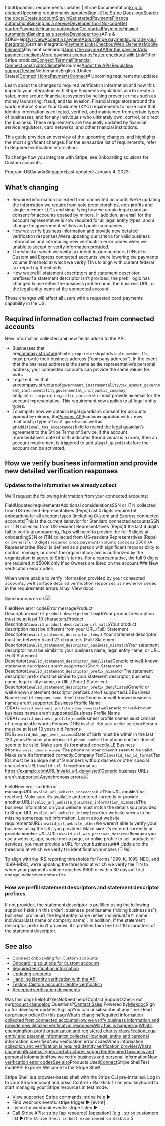 htmlUpcoming requirements updates | Stripe Documentation[Skip to content](#main-content)Upcoming requirements updates[Sign in](https://dashboard.stripe.com/login?redirect=https%3A%2F%2Fdocs.stripe.com%2Fconnect%2Fupcoming-requirements-updates)[The Stripe Docs logo](/)[Search the docs/](#)[Create account](https://dashboard.stripe.com/register/connect)[Sign in](https://dashboard.stripe.com/login?redirect=https%3A%2F%2Fdocs.stripe.com%2Fconnect%2Fupcoming-requirements-updates)[Get started](/get-started)[Payments](/payments)[Finance automation](/finance-automation)[Banking as a service](/financial-services)[Developer tools](/development)[No-code](/no-code)[Get started](/get-started)[Payments](/payments)[Finance automation](/finance-automation)[](#)[Get started](/get-started)[Payments](/payments)[Finance automation](/finance-automation)[Banking as a service](/financial-services)[Developer tools](/development)[](#)APIs & SDKsHelp[Overview](/docs/payments)[Accept a payment](#)[About Stripe payments](#)[Upgrade your integration](/docs/payments/upgrades)Start an integration[Payment Links](#)[Checkout](#)[Web Elements](#)[Mobile Elements](#)Payment scenarios[During the payment](#)[After the payment](#)[Add payment methods](#)[More payment scenarios](#)[Faster checkout with Link](#)Other Stripe products[Connect](#)
[Terminal](#)[Financial Connections](#)[Crypto](#)[Climate](#)Resources[About the APIs](#)[Regulation support](#)[Testing](/docs/testing)NetherlandsEnglish (United States)[](#)[](#)[Connect](/connect)·[Home](/docs)[Payments](/docs/payments)[Connect](/docs/connect)# Upcoming requirements updates

Learn about the changes to required verification information and how this impacts your integration with Stripe.Payments regulations aim to create a safer, more secure financial ecosystem by helping prevent crimes such as money laundering, fraud, and tax evasion. Financial regulators around the world enforce Know Your Customer (KYC) requirements to make sure that identity information is collected, verified, and maintained from certain types of businesses, and for any individuals who ultimately own, control, or direct the business. These requirements are frequently updated by financial service regulators, card networks, and other financial institutions.

This guide provides an overview of the upcoming changes, and highlights the most significant changes. For the exhaustive list of requirements, refer to Required verification information.

To change how you integrate with Stripe, see Onboarding solutions for Custom accounts.

Program:USCanadaSingaporeLast updated: January 4, 2023

## What’s changing

- Required information collected from connected accounts:We’re updating the information we require from sole proprietorships, non-profits and single-member LLCs and simplifying how we obtain legal guardian consent for accounts opened by minors. In addition, an email for the account representative is now required for all legal entity types, and a change for government entities and public companies.
- How we verify business information and provide new detailed verification responses:We’re updating our criteria for valid business information and introducing new verification error codes when we unable to accept or verify information provided.
- Threshold at which we verify tax identification numbers (TINs):For Custom and Express connected accounts, we’re lowering the payments volume threshold at which we verify TINs to align with current federal tax reporting thresholds.
- How we prefill statement descriptors and statement descriptor prefixes:If a statement descriptor isn’t provided, the prefill logic has changed to use either the business profile name, the business URL, or the legal entity name of the connected account.

These changes will affect all users with a requested card_payments capability in the US.

## Required information collected from connected accounts

New information collected and new fields added to the API:

- Businesses that are[company.structure](/api/accounts/create#create_account-company-structure)of`sole_proprietorship`and`single_member_llc`, must provide their business address (“company address”). In the event that the business address is the same as the representative’s personal address, your connected accounts can provide the same values for both.
- Legal entities that are[company.structure](/api/accounts/create#create_account-company-structure)of`government_instrumentality`,`tax_exempt_government_instrumentality`,`governmental_unit`,`public_company`, and`public_corporation`,`public_partnership`must provide an email for the account representative. This requirement now applies to all legal entity types.
- To simplify how we obtain a legal guardian’s consent for accounts opened by minors, the[Persons API](/api/persons)has been updated with a new relationship type of`legal_guardian`as well as an`additional_tos_acceptances`field to record the legal guardian’s agreement to the Stripe Terms of Service. If the account representative’s date of birth indicates the individual is a minor, then an account requirement is triggered to add a`legal_guardian`before the account can be activated.

## How we verify business information and provide new detailed verification responses

### Updates to the information we already collect

We’ll request the following information from your connected accounts:

FieldUpdated requirementsAdditional considerationsSSN or ITIN collected from US-resident Representatives (Reps)Last 4 digits required at onboarding for all account types (including Custom and Express connected accounts)This is the current behavior for Standard connected accountsSSN or ITIN collected from US-resident Representatives (Reps)If the last 4 digits fail to verify at onboarding, Reps will need to provide the full 9 digits at onboardingSSN or ITIN collected from US-resident Representatives (Reps) or OwnersFull 9 digits required once payments volume exceeds $500KA Representative (Rep) is defined as a person with significant responsibility to control, manage, or direct the organization; and is authorized by the organization to agree to Stripe’s terms. For a representative, the full 9 digits are required at $500K only if no Owners are listed on the account.### New verification error codes

When we’re unable to verify information provided by your connected accounts, we’ll surface detailed verification responses as new error codes in the requirements.errors array. View docs.

Synchronous errors![](https://b.stripecdn.com/docs-statics-srv/assets/fcc3a1c24df6fcffface6110ca4963de.svg)

FieldNew error codeError messageProduct Description`invalid_product_description_length`Your product description must be at least 10 characters.Product Description`invalid_product_description_url_match`Your product description must be different from your URL.(Full) Statement Descriptor`invalid_statement_descriptor_length`Your statement descriptor must be between 5 and 22 characters.(Full) Statement Descriptor`invalid_statement_descriptor_business_mismatch`Your statement descriptor must be similar to your business name, legal entity name, or URL.(Full) Statement Descriptor`invalid_statement_descriptor_denylisted`Generic or well-known statement descriptors aren’t supported.(Short) Statement Descriptor`invalid_statement_descriptor_prefix_mismatch`The statement descriptor prefix must be similar to your statement descriptor, business name, legal entity name, or URL.(Short) Statement Descriptor`invalid_statement_descriptor_prefix_denylisted`Generic or well-known statement descriptor prefixes aren’t supported.LE Business Name`invalid_company_name_denylisted`Generic or well-known business names aren’t supported.Business Profile Name (DBA)`invalid_business_profile_name_denylisted`Generic or well-known business names aren’t supported.Business Profile Name (DBA)`invalid_business_profile_name`Business profile names must consist of recognizable words.Persons DOB`invalid_dob_age_under_minimum`Person must be at least 13 years old.Persons DOB`invalid_dob_age_over_maximum`Date of birth must be within in the last 120 years.Persons phone`invalid_phone_number`The phone number doesn’t seem to be valid. Make sure it’s formatted correctly.LE Business Phone`invalid_phone_number`The phone number doesn’t seem to be valid. Make sure it’s formatted correctly.Company TaxID`invalid_tax_id_format`Tax IDs must be a unique set of 9 numbers without dashes or other special characters.URL`invalid_url_format`Format as https://example.comURL`invalid_url_denylisted`Generic business URLs aren’t supported.Asynchronous errors![](https://b.stripecdn.com/docs-statics-srv/assets/fcc3a1c24df6fcffface6110ca4963de.svg)

FieldNew error codeError messageURL`invalid_url_website_inaccessible`This URL couldn’t be reached. Make sure it’s available and entered correctly or provide another.URL`invalid_url_website_business_information_mismatch`The business information on your website must match the details you provided to Stripe.URL`invalid_url_website_incomplete`Your website seems to be missing some required information. Learn about website requirementsURL`invalid_url_website_other`We weren’t able to verify your business using the URL you provided. Make sure it’s entered correctly or provide another URL.URL`invalid_url_web_presence_detected`Because you use a website, app, social media page, or online profile to sell products or services, you must provide a URL for your business.### Update to the threshold at which we verify tax identification numbers (TINs)

To align with the IRS reporting thresholds for Forms 1099-K, 1099-NEC, and 1099-MISC, we’re updating the threshold at which we verify the TIN to when your payments volume reaches $600 or within 30 days of first charge, whichever comes first.

### How we prefill statement descriptors and statement descriptor prefixes

If not provided, the statement descriptor is prefilled using the following supplied fields (in this order): business_profile.name (“doing business as”), business_profile.url, the legal entity name (either individual.first_name + individual.last_name or company.name)`. In addition, if the statement descriptor prefix isn’t provided, it’s prefilled from the first 10 characters of the statement descriptor.

## See also

- [Connect onboarding for Custom accounts](/connect/custom/hosted-onboarding)
- [Onboarding solutions for Custom accounts](/connect/custom/onboarding)
- [Required verification information](/connect/required-verification-information)
- [Updating accounts](/connect/updating-service-agreements)
- [Handling identity verification with the API](/connect/handling-api-verification)
- [Testing Custom account identity verification](/connect/testing-verification)
- [Accepted verification documents](/acceptable-verification-documents)

Was this page helpful?[Yes](#)[No](#)Need help?[Contact Support](https://support.stripe.com/).Check out our[product changelog](https://stripe.com/blog/changelog).Questions?[Contact Sales](https://stripe.com/contact/sales).Powered by[Markdoc](https://markdoc.dev)Sign up for developer updates:Sign upYou can unsubscribe at any time. Read our[privacy policy](https://stripe.com/privacy).On this page[What’s changing](#what’s-changing)[Required information collected from connected accounts](#required-information-collected-from-connected-accounts)[How we verify business information and provide new detailed verification responses](#how-we-verify-business-information-and-provide-new-detailed-verification-responses)[Why this is happening](#why-this-is-happening)[What’s changing](#what’s-changing)[Non-profit organization and registered charity classification](#non-profit-organization-and-registered-charity-classification)[Legal entity and personal information collected](#legal-entity-and-personal-information-collected)[How legal entity and personal information is verified](#how-legal-entity-and-personal-information-is-verified)[New verification error codes](#new-verification-error-codes)[When information collection and verification is required](#when-information-collection-and-verification-is-required)[Identity verification provider](#identity-verification-provider)[What’s changing](#what’s-changing)[Business types and structures supported](#business-types-and-structures-supported)[Required business and personal information](#required-business-and-personal-information)[How we verify business and personal information](#how-we-verify-business-and-personal-information)[New verification error codes](#new-verification-error-codes)[See also](#see-also)Products Used[Connect](/connect)Stripe ShellTest modeAPI Explorer[](https://stripe.com/docs/stripe-cli#install)`Welcome to the Stripe Shell!

Stripe Shell is a browser-based shell with the Stripe CLI pre-installed. Log in to your
Stripe account and press Control + Backtick (`) on your keyboard to start managing your Stripe
resources in test mode.

- View supported Stripe commands: stripe help ▶️
- Find webhook events: stripe trigger ▶️ [event]
- Listen for webhook events: stripe listen ▶
- Call Stripe APIs: stripe [api resource] [operation] (e.g., stripe customers list ▶️)`The Stripe Shell is best experienced on desktop.`$`
